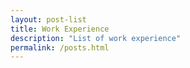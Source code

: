 ```yaml
---
layout: post-list
title: Work Experience
description: "List of work experience"
permalink: /posts.html
---
```

